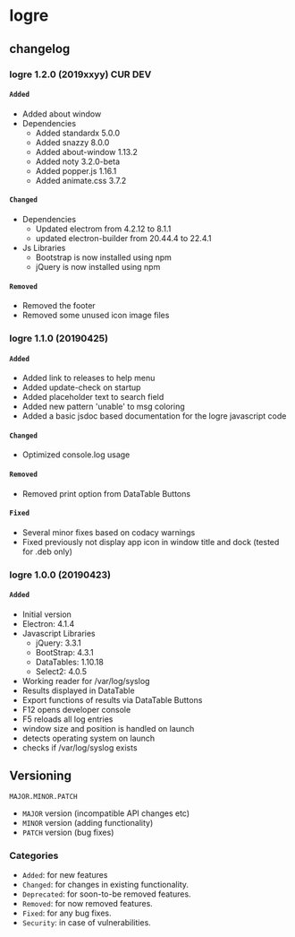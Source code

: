 # logre
## changelog


### logre 1.2.0 (2019xxyy) CUR DEV
#### ```Added```
* Added about window
* Dependencies
  * Added standardx 5.0.0
  * Added snazzy 8.0.0
  * Added about-window 1.13.2
  * Added noty 3.2.0-beta
  * Added popper.js 1.16.1
  * Added animate.css 3.7.2

#### ```Changed```
* Dependencies
  * Updated electrom from 4.2.12 to 8.1.1
  * updated electron-builder from 20.44.4 to 22.4.1
* Js Libraries
  * Bootstrap is now installed using npm
  * jQuery is now installed using npm

#### ```Removed```
* Removed the footer
* Removed some unused icon image files


### logre 1.1.0 (20190425)
####  ```Added```
* Added link to releases to help menu
* Added update-check on startup
* Added placeholder text to search field
* Added new pattern 'unable' to msg coloring
* Added a basic jsdoc based documentation for the logre javascript code

#### ```Changed```
* Optimized console.log usage

#### ```Removed```
* Removed print option from DataTable Buttons

#### ```Fixed```
* Several minor fixes based on codacy warnings
* Fixed previously not display app icon in window title and dock (tested for .deb only)


### logre 1.0.0 (20190423)
####  ```Added```
* Initial version
* Electron: 4.1.4
* Javascript Libraries
  * jQuery: 3.3.1
  * BootStrap: 4.3.1
  * DataTables: 1.10.18
  * Select2: 4.0.5
* Working reader for /var/log/syslog
* Results displayed in DataTable
* Export functions of results via DataTable Buttons
* F12 opens developer console
* F5 reloads all log entries
* window size and position is handled on launch
* detects operating system on launch
* checks if /var/log/syslog exists




## Versioning

  ```
  MAJOR.MINOR.PATCH
  ```

* ```MAJOR``` version (incompatible API changes etc)
* ```MINOR``` version (adding functionality)
* ```PATCH``` version (bug fixes)


### Categories
* ```Added```: for new features
* ```Changed```: for changes in existing functionality.
* ```Deprecated```: for soon-to-be removed features.
* ```Removed```: for now removed features.
* ```Fixed```: for any bug fixes.
* ```Security```: in case of vulnerabilities.

